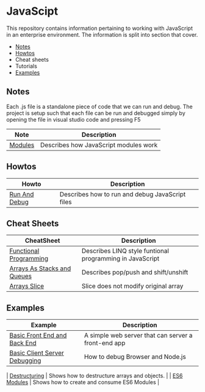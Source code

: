# JavaScipt

This repository contains information pertaining to working with JavaScript in an enterprise environment. The information is split into section that cover.

* [Notes](./docs/notes/README.MD) 
* [Howtos](./docs/howtos/README.MD)
* Cheat sheets
* Tutorials
* [Examples](./docs/examples/README.MD)


## Notes
Each .js file is a standalone piece of code that we can run and debug. The project is setup such that each file can be run and debugged simply by opening the file in visual studio code and pressing F5

| Note                    | Description                 |
| ---------------------------------------| ----------------------------|
| [Modules](./docs/notes/modules.md)       | Describes how JavaScript modules work |

## Howtos

| Howto                    | Description                 |
| ---------------------------------------| ----------------------------|
| [Run And Debug](./docs/howtos/run-and-debug.md)       | Describes how to run and debug JavaScript files |


## Cheat Sheets
| CheatSheet                    | Description                 |
| ---------------------------------------| ----------------------------|
| [Functional Programming](./docs/cheatsheets/FunctionalProgramming.js)       | Describes LINQ style funtional programming in JavaScript |
| [Arrays As Stacks and Queues](./docs/cheatsheets/StacksAndQueue.js)       | Describes pop/push and shift/unshift |
| [Arrays Slice](./docs/cheatsheets/ArraySlice.js)       | Slice does not modify original array |


## Examples

| Example                       | Description                 |
| ---------------------------------------| ----------------------------|
| [Basic Front End and Back End](./docs/examples/basic-front-end-and-back-end/)       | A simple web server that can server a front-end app |
| [Basic Client Server Debugging](./docs/examples/basic-client-server-debugging/README.MD/)       | How to debug Browser and Node.js  |


| [Destructuring](./docs/examples/Destructuring.js)       | Shows how to destructure arrays and objects. |
| [ES6 Modules](./docs/examples//es6-modules/)  | Shows how to create and consume ES6 Modules |